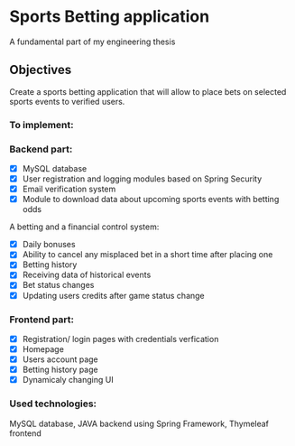 # Sports Betting application
A fundamental part of my engineering thesis
## Objectives
Create a sports betting application that will allow to place bets on selected sports events to verified users. 
### To implement:
### Backend part:
  - [x] MySQL database
  - [x] User registration and logging modules based on Spring Security
  - [x] Email verification system
  - [x] Module to download data about upcoming sports events with betting odds
        
  A betting and a financial control system:
  - [x] Daily bonuses
  - [x] Ability to cancel any misplaced bet in a short time after placing one
  - [x] Betting history
  - [x] Receiving data of historical events
  - [x] Bet status changes
  - [x] Updating users credits after game status change

### Frontend part:
- [x] Registration/ login pages with credentials verfication
- [x] Homepage
- [x] Users account page
- [x] Betting history page
- [x] Dynamicaly changing UI

### Used technologies:
MySQL database, JAVA backend using Spring Framework, Thymeleaf frontend 


